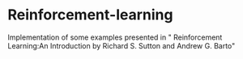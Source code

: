 # Reinforcement-learning
Implementation of some examples presented in " Reinforcement Learning:An Introduction by Richard S. Sutton and Andrew G. Barto"
